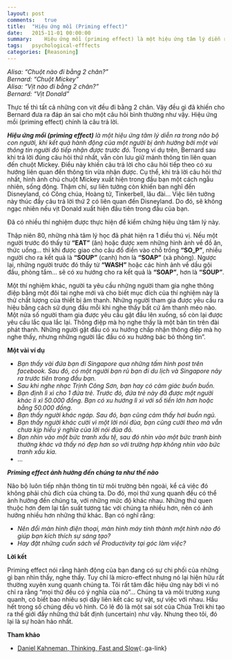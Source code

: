```yaml
---
layout: post
comments:   true
title:  "Hiệu ứng mồi (Priming effect)"
date:   2015-11-01 00:00:00
summary:	Hiệu ứng mồi (priming effect) là một hiệu ứng tâm lý diễn ra trong não bộ con người, khi kết quả hành động của một người bị ảnh hưởng bởi một vài thông tin người đó tiếp nhận được trước đó
tags:	psychological-efffects
categories: [Reasoning]
---
```


*Alisa: “Chuột nào đi bằng 2 chân?”<br>
Bernard: “Chuột Mickey”<br>
Alisa: “Vịt nào đi bằng 2 chân?”<br>
Bernard: “Vịt Donald”*

Thực tế thì tất cả những con vịt đều đi bằng 2 chân. Vậy đều gì đã khiến cho Bernard đưa ra đáp án sai cho một câu hỏi bình thường như vậy. Hiệu ứng mồi (priming effect) chính là câu trả lời.

***Hiệu ứng mồi (priming effect)*** *là một hiệu ứng tâm lý diễn ra trong não bộ con người, khi kết quả hành động của một người bị ảnh hưởng bởi một vài thông tin người đó tiếp nhận được trước đó.*
Trong ví dụ trên, Bernard sau khi trả lời đúng câu hỏi thứ nhất, vẫn còn lưu giữ mảnh thông tin liên quan đến chuột Mickey. Điều này khiến câu trả lời cho câu hỏi tiếp theo có xu hướng liên quan đến thông tin vừa nhận được. Cụ thể, khi trả lời câu hỏi thứ nhất, hình ảnh chú chuột Mickey xuất hiện trong đầu bạn một cách ngẫu nhiên, sống động. Thậm chí, sự liên tưởng còn khiến bạn nghĩ đến Disneyland, có Công chúa, Hoàng tử, Tinkerbell, lâu đài… Việc liên tưởng này thúc đẩy câu trả lời thứ 2 có liên quan đến Disneyland. Do đó, sẽ không ngạc nhiên nếu vịt Donald xuất hiện đầu tiên trong đầu của bạn.

Đã có nhiều thí nghiệm được thực hiện để kiểm chứng hiệu ứng tâm lý này.

Thập niên 80, những nhà tâm lý học đã phát hiện ra 1 điều thú vị. Nếu một người trước đó thấy từ **“EAT”** (ăn) hoặc được xem những hình ảnh về đồ ăn, thức uống… thì khi được giao cho câu đố điền vào chỗ trống **“SO_P”**, nhiều người cho ra kết quả là **“SOUP”** (canh) hơn là **“SOAP”** (xà phòng). Ngược lại, những người trước đó thấy từ **“WASH”** hoặc các hình ảnh về dầu gội đầu, phòng tắm… sẽ có xu hướng cho ra kết quả là **“SOAP”**, hơn là **“SOUP”**.

Một thí nghiệm khác, người ta yêu cầu những người tham gia nghe thông điệp bằng một đôi tai nghe mới và cho biết mục đích của thí nghiệm này là thử chất lượng của thiết bị âm thanh. Những người tham gia được yêu cầu ra hiệu bằng cách sử dụng đầu mỗi khi nghe thấy bất cứ âm thanh méo nào. Một nửa số người tham gia được yêu cầu gật đầu lên xuống, số còn lại được yêu cầu lắc qua lắc lại. Thông điệp mà họ nghe thấy là một bản tin trên đài phát thanh. Những người gật đầu có xu hướng chấp nhận thông điệp mà họ nghe thấy, nhưng những người lắc đầu có xu hướng bác bỏ thông tin”.

**Một vài ví dụ**

- *Bạn thấy vài đứa bạn đi Singapore qua những tấm hình post trên facebook. Sau đó, có một người bạn rủ bạn đi du lịch và Singapore nảy ra trước tiên trong đầu bạn.*<br>
- *Sau khi nghe nhạc Trịnh Công Sơn, bạn hay có cảm giác buồn buồn.*<br>
- *Bạn định lì xì cho 1 đứa trẻ. Trước đó, đứa trẻ này đã được một người khác lì xì 50.000 đồng. Bạn có xu hướng lì xì với số tiền lớn hơn hoặc bằng 50.000 đồng.*<br>
- *Bạn thấy người khác ngáp. Sau đó, bạn cũng cảm thấy hơi buồn ngủ.*<br>
- *Bạn thấy người khác cười vì một lời nói đùa, bạn cũng cười theo mà vẫn chưa kịp hiểu ý nghĩa của lời nói đùa đó.*<br>
- *Bạn nhìn vào một bức tranh xấu tệ, sau đó nhìn vào một bức tranh bình thường khác và thấy nó đẹp hơn so với trường hợp không nhìn vào bức tranh xấu kia.*<br>
- ...

***Priming effect ảnh hưởng đến chúng ta như thế nào***

Não bộ luôn tiếp nhận thông tin từ môi trường bên ngoài, kể cả việc đó không phải chủ đích của chúng ta. Do đó, mọi thứ xung quanh đều có thể ảnh hưởng đến chúng ta, với những mức độ khác nhau. Những thứ quen thuộc hơn đem lại tần suất tương tác với chúng ta nhiều hơn, nên có ảnh hưởng nhiều hơn những thứ khác. Bạn có nghĩ rằng:

- *Nên đổi màn hình điện thoại, màn hình máy tính thành một hình nào đó giúp bạn kích thích sự sáng tạo?*<br>
- *Hay đặt những cuốn sách về Productivity tại góc làm việc?*

**Lời kết**

Priming effect nói rằng hành động của bạn đang có sự chi phối của những gì bạn nhìn thấy, nghe thấy. Tuy chỉ là micro-effect nhưng nó lại hiện hữu rất thường xuyên xung quanh chúng ta.
Tôi rất tâm đắc hiệu ứng này bởi vì nó chỉ ra rằng “mọi thứ đều có ý nghĩa của nó”… Chúng ta và môi trường xung quanh, có biết bao nhiêu sợi dây liên kết các sự vật, sự việc với nhau. Hầu hết trong số chúng đều vô hình. Có lẽ đó là một sai sót của Chúa Trời khi tạo ra thế giới đầy những thứ bất định (uncertain) như vậy. Nhưng theo tôi, đó lại là sự hoàn hảo nhất.

**Tham khảo**

- [Daniel Kahneman, Thinking, Fast and Slow](https://www.amazon.com/Thinking-Fast-Slow-Daniel-Kahneman/dp/0374533555){:.ga-link}